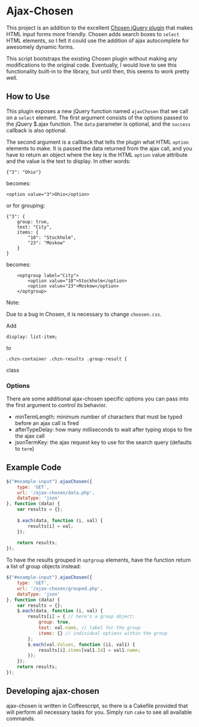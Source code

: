 # Ajax-Chosen

This project is an addition to the excellent [Chosen jQuery plugin](https://github.com/harvesthq/chosen) that makes HTML input forms more friendly.  Chosen adds search boxes to `select` HTML elements, so I felt it could use the addition of ajax autocomplete for awesomely dynamic forms.

This script bootstraps the existing Chosen plugin without making any modifications to the original code. Eventually, I would love to see this functionality built-in to the library, but until then, this seems to work pretty well.

## How to Use

This plugin exposes a new jQuery function named `ajaxChosen` that we call on a `select` element. The first argument consists of the options passed to the jQuery $.ajax function. The `data` parameter is optional, and the `success` callback is also optional.

The second argument is a callback that tells the plugin what HTML `option` elements to make. It is passed the data returned from the ajax call, and you have to return an object where the key is the HTML `option` value attribute and the value is the text to display. In other words:

	{"3": "Ohio"}

becomes:

	<option value="3">Ohio</option>

or for grouping:

	{"3": {
		group: true,
		text: "City",
		items: {
			"10": "Stockholm",
			"23": "Moskow"
		}
	}

becomes:

        <optgroup label="City">
            <option value="10">Stockholm</option>
            <option value="23">Moskow</option>
        </optgroup>

Note: 

Due to a bug in Chosen, it is necessary to change `choosen.css`.

Add 

	display: list-item;

to 

	.chzn-container .chzn-results .group-result {

class

### Options

There are some additional ajax-chosen specific options you can pass into the first argument to control its behavior.

* minTermLength: minimum number of characters that must be typed before an ajax call is fired
* afterTypeDelay: how many milliseconds to wait after typing stops to fire the ajax call
* jsonTermKey: the ajax request key to use for the search query (defaults to `term`)

## Example Code

``` js
$("#example-input").ajaxChosen({
	type: 'GET',
	url: '/ajax-chosen/data.php',
	dataType: 'json'
}, function (data) {
	var results = {};
	
	$.each(data, function (i, val) {
		results[i] = val;
	});
	
	return results;
});
```
To have the results grouped in `optgroup` elements, have the function return a list of group objects instead:

``` js
$("#example-input").ajaxChosen({
	type: 'GET',
	url: '/ajax-chosen/grouped.php',
	dataType: 'json'
}, function (data) {
	var results = {};
	$.each(data, function (i, val) {
		results[i] = { // here's a group object:
			group: true,
			text: val.name, // label for the group
			items: {} // individual options within the group
		};
		$.each(val.Values, function (i1, val1) {
			results[i].items[val1.Id] = val1.name;
		});
	});
	return results;
});

```

## Developing ajax-chosen

ajax-chosen is written in Coffeescript, so there is a Cakefile provided that will perform all necessary tasks for you. Simply run `cake` to see all available commands.

